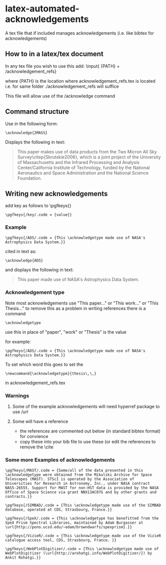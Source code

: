 # latex-automated-acknowledgements
A tex file that if included manages acknowledgements (i.e. like bibtex for acknowledgements)

## How to in a latex/tex document

In any tex file you wish to use this add:
\input{ {PATH} + /acknowledgement_refs}

where {PATH} is the location where acknowledgement_refs.tex is located
i.e. for same folder ./acknowledgement_refs will suffice

This file will allow use of the /acknowledge command

## Command structure

Use in the following form:
```
\acknowledge{2MASS}
```

Displays the following in text:


> This paper makes use of data products from the Two Micron All Sky Survey\citep{Skrutskie2006}, which is a joint project of the University of Massachusetts and the Infrared Processing and Analysis Center/California Institute of Technology, funded by the National Aeronautics and Space Administration and the National Science Foundation.


## Writing new acknowledgements

add key as follows to \pgfkeys{}
```
\pgfkeys{/key/.code = {value}}
```
### Example
```
\pgfkeys{/ADS/.code = {This \acknowledgetype made use of NASA's Astrophysics Data System.}}
```
cited in text as:
```
\acknowledge{ADS}
```
and displays the following in text:

> This paper made use of NASA's Astrophysics Data System.


### Acknowledgement type

Note most acknowledgements use "This paper..." or "This work..." or "This Thesis..." to remove this as a problem in writing references there is a command 
```
\acknowledgetype
```
use this in place of "paper", "work" or "Thesis" is the value

for example:
```
\pgfkeys{/ADS/.code = {This \acknowledgetype made use of NASA's Astrophysics Data System.}}
```

To set which word this goes to set the 
```
\newcommand{\acknowledgetype}{thesis\,\,}
```
in acknowledgement_refs.tex

### Warnings

1) Some of the example acknowledgements will need hyperref package to use /url

2) Some will have a reference
   - the references are commented out below (in standard bibtex format) for convience
   - copy these into your bib file to use these (or edit the references to remove the \cite


### Some more Examples of acknowledgements

```
\pgfkeys{/MAST/.code = {Some/all of the data presented in this \acknowledgetype were obtained from the Mikulski Archive for Space Telescopes (MAST). STScI is operated by the Association of Universities for Research in Astronomy, Inc., under NASA contract NAS5-26555. Support for MAST for non-HST data is provided by the NASA Office of Space Science via grant NNX13AC07G and by other grants and contracts.}}

\pgfkeys{/SIMBAD/.code = {This \acknowledgetype made use of the SIMBAD database, operated at CDS, Strasbourg, France.}}

\pgfkeys{/SpeX/.code = {This \acknowledgetype has benefitted from the SpeX Prism Spectral Libraries, maintained by Adam Burgasser at \url{http://pono.ucsd.edu/~adam/browndwarfs/spexprism}.}}

\pgfkeys{/VizieR/.code = {This \acknowledgetype made use of the VizieR catalogue access tool, CDS, Strasbourg, France. }}

\pgfkeys{/WebPlotDigitizer/.code = {This \acknowledgetype made use of WebPlotDigitizer (\url{http://arohatgi.info/WebPlotDigitizer/}) by Ankit Rohatgi.}}
```
